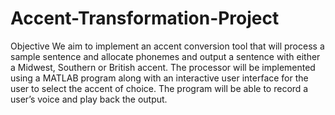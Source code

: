 # Accent-Transformation-Project

Objective
We aim to implement an accent conversion tool that will process a sample sentence and allocate phonemes and output a sentence with either a Midwest, Southern or British accent. The processor will be implemented using a MATLAB program along with an interactive user interface for the user to select the accent of choice. The program will be able to record a user’s voice and play back the output. 
